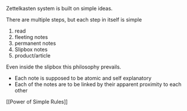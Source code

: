 Zettelkasten system is built on simple ideas.

There are multiple steps, but each step in itself is simple

1.  read
2.  fleeting notes
3.  permanent notes
4.  Slipbox notes
5.  product/article

Even inside the slipbox this philosophy prevails.

-   Each note is supposed to be atomic and self explanatory
-   Each of the notes are to be linked by their apparent proximity to each other

[[Power of Simple Rules]]